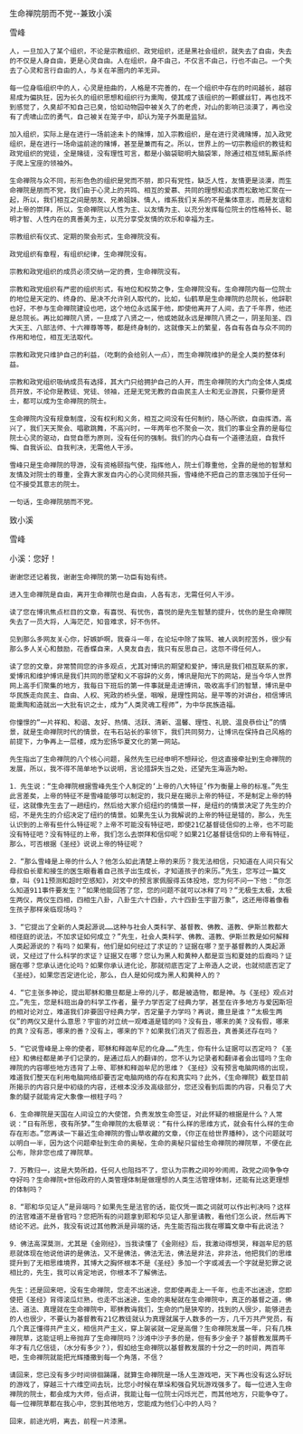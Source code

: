 生命禅院朋而不党--兼致小溪

雪峰


    人，一旦加入了某个组织，不论是宗教组织、政党组织，还是黑社会组织，就失去了自由，失去的不仅是人身自由，更是心灵自由。人在组织，身不由己，不仅言不由己，行也不由己。一个失去了心灵和言行自由的人，与关在羊圈内的羊无异。

    每一位身临组织中的人，心灵是扭曲的，人格是不完善的，在一个组织中存在的时间越长，越容易成为偏执狂，因为长久的组织思想和组织行为熏陶，使其成了该组织的一颗螺丝钉，再也找不到感觉了，久臭却不知自己已臭，恰如动物园中被关久了的老虎，对山的影响已淡漠了，再也没有了虎啸山峦的勇气，自己被关在笼子中，却认为笼子外面是监狱。

    加入组织，实际上是在进行一场前途未卜的赌博，加入宗教组织，是在进行灵魂赌博，加入政党组织，是在进行一场命运前途的赌博，甚至是兼而有之。所以，世界上的一切宗教组织的教徒和政党组织的党徒，全是赌徒，没有理性可言，都是小脑袋聪明大脑袋笨，除通过相互倾轧厮杀终于爬上宝座的领袖外。

    生命禅院与众不同，形形色色的组织是党而不朋，即只有党性，缺乏人性，友情更是淡漠，而生命禅院是朋而不党，我们由于心灵上的共鸣、相互的爱慕、共同的理想和追求而松散地汇聚在一起，所以，我们相互之间是朋友、兄弟姐妹、情人，维系我们关系的不是集体意志，而是友谊和对上帝的崇拜，所以，生命禅院以人性为主、以友情为主、以充分发挥每位院士的性格特长、聪明才智、人性内在的真善美为主，以充分享受友情的欢乐和幸福为主。

    宗教组织有仪式、定期的聚会形式，生命禅院没有。

    政党组织有章程，有组织纪律，生命禅院没有。

    宗教和政党组织的成员必须交纳一定的费，生命禅院没有。

    宗教和政党组织有严密的组织形式，有地位和权势之争，生命禅院没有。生命禅院内每一位院士的地位是天定的、终身的、是决不允许别人取代的，比如，仙鹤草是生命禅院的总院长，他辞职也好，不参与生命禅院建设也吧，这个地位永远属于他，即使他离开了人间，去了千年界，他还是总院长。再比如禅院八贤，一旦成了八贤之一，他或她就永远是禅院八贤之一，阴圣阳圣、四大天王、八部法师、十六禅尊等等，都是终身制的，这就像天上的繁星，各自有各自与众不同的作用和地位，相互无法取代。

    宗教和政党只维护自己的利益，（吃剩的会给别人一点），而生命禅院维护的是全人类的整体利益。

    宗教和政党组织吸纳成员有选择，其大门只给拥护自己的人开，而生命禅院的大门向全体人类成员开放，不论你是教徒、党徒、领袖，还是无党无教的自由民主人士和无业游民，只要你是贤士，都可以成为生命禅院的院士。

    生命禅院内没有规章制度，没有权利和义务，相互之间没有任何制约，随心所欲，自由挥洒，高兴了，我们天天聚会、唱歌跳舞，不高兴时，一年两年也不聚会一次，我们的事业全靠的是每位院士心灵的驱动，自觉自愿为原则，没有任何的强制。我们的内心自有一个道德法庭，自我忏悔、自我诉讼、自我判决，无需他人干涉。

    雪峰只是生命禅院的导游，没有资格颐指气使，指挥他人，院士们尊重他，全靠的是他的智慧和友情及对院士的尊重，全靠大家发自内心的心灵同频共振，雪峰绝不把自己的意志强加于任何一位不接受其意志的院士。

    一句话，生命禅院朋而不党。



致小溪

雪峰


小溪：您好！

    谢谢您还记着我，谢谢生命禅院的第一功臣有始有终。

    进入生命禅院是自由，离开生命禅院也是自由，人各有志，无需任何人干涉。

    读了您在博讯焦点栏目的文章，有喜悦、有忧伤，喜悦的是先生智慧的提升，忧伤的是生命禅院失去了一员大将，人海茫茫，知音难求，好不伤怀。

    见到那么多网友关心你，好嫉妒啊，我奋斗一年，在论坛中除了挨骂、被人讽刺挖苦外，很少有那么多人关心和鼓励，花香蝶自来，人臭友自去，我只有反思自己，这怨不得任何人。

    读了您的文章，非常赞同您的许多观点，尤其对博讯的期望和爱护，博讯是我们相互联系的家，爱博讯和维护博讯是我们共同的愿望和义不容辞的义务，博讯是阳光下的网站，是当今华人世界网上高手们聚集的地方，我每日下班后的第一件事就是走进博讯，吸收高手们的智慧，博讯是中华民族走向民主、自由、人权、宪政的桥头堡，咽喉，是理性网站，是平等的对讲台，相信博讯能熏陶和造就出一大批有识之士，成为“人类灵魂工程师”，为中华民族造福。

    你憧憬的“一片祥和、和谐、友好、热情、活跃、清新、温馨、理性、礼貌、温良恭俭让”的情景，就是生命禅院时代的情景，在韦石站长的率领下，我们共同努力，让博讯在保持自己风格的前提下，力争再上一层楼，成为宏扬华夏文化的第一网站。

    先生指出了生命禅院的八个核心问题，虽然先生已经申明不想辩论，但这直接牵扯到生命禅院的发展，所以，我不得不简单地予以说明，言论措辞失当之处，还望先生海涵为盼。

    1．先生说：“生命禅院根据雪峰先生个人制定的‘上帝的八大特征’作为衡量上帝的标准。”先生此言差矣，上帝的特征不是雪峰能够可以制定的，我只是在揭示上帝的特征，不是制定上帝的特征，这就像先生去了一趟纽约，然后给大家介绍纽约的情景一样，是纽约的情景决定了先生的介绍，不是先生的介绍决定了纽约的情景。如果先生认为我解说的上帝的特征是错的，那么，先生认识到的上帝有些什么特征呢？上帝不可能没有特征吧，即使21亿基督徒信仰的上帝，也不可能没有特征吧？没有特征的上帝，我们怎么去崇拜和信仰呢？如果21亿基督徒信仰的上帝有特征，那么，可否根据《圣经》说说上帝的特征呢？

    2．“那么雪峰是上帝的什么人？他怎么如此清楚上帝的来历？我无法相信，只知道在人间只有父母叔伯长辈和接生的医生眼看着自己孩子出生成长，才知道孩子的来历。”先生，您写过一篇文章，叫《911预测和超时空感知》，对文中的预言家佩服得五体投地，您为何不问一下他：“你怎么知道911事件要发生？”如果他能回答了您，您的问题不就可以冰释了吗？“无极生太极，太极生两仪，两仪生四相，四相生八卦，八卦生六十四卦，六十四卦生宇宙万象”，这还用得着像看生孩子那样亲临现场吗？

    3．“它提出了全新的人类起源说……这种与社会人类科学、基督教、佛教、道教、伊斯兰教都大相径庭的说法，不加求证如何成立？”先生，社会人类科学、佛教、道教、伊斯兰教是如何解释人类起源说的？有吗？如果有，他们是如何经过了求证的？证据在哪？至于基督教的人类起源说，又经过了什么科学的求证？证据又在哪？您认为黑人和黄种人都是亚当和夏娃的后裔吗？证据在哪？您承认进化论吗？如果你承认进化论，那就彻底否定了上帝造人之说，也就彻底否定了《圣经》，如果您否定进化论，那么，白人是如何成为黑人和黄种人的？

    4．“它主张多神论，提出耶稣和撒旦都是上帝的儿子，都是被造物，都是神。与《圣经》观点对立。”先生，您是科班出身的科学工作者，量子力学否定了经典力学，甚至在许多地方与爱因斯坦的相对论对立，难道我们非要固守经典力学，否定量子力学吗？再说，撒旦是谁？“太极生两仪”的两仪又是什么意思？宇宙的对立统一观难道是错的吗？没有丑，哪来的美？没有假，哪来的真？没有恶，哪来的善？没有上，哪来的下？如果我们消灭了假恶丑，真善美还存在吗？

    5．“它说雪峰是上帝的使者，耶稣和释迦牟尼的化身……”先生，你有什么证据可以否定吗？《圣经》和佛经都是弟子们记录的，是通过后人的翻译的，您不认为记录者和翻译者会出错吗？生命禅院的内容哪些地方违背了上帝、耶稣和释迦牟尼的思维？《圣经》没有预言电脑网络的出现，难道我们整天在利用电脑网络却要否定电脑网络的存在和真实吗？此外，《生命禅院》截至目前所揭示的内容只是中初级的内容，还根本没涉及高级部分，您还没看到后面的内容，只看见了大象的腿子就能肯定大象像一根柱子吗？

    6．生命禅院是天国在人间设立的大使馆，负责发放生命签证，对此怀疑的根据是什么？人常说：“日有所思，夜有所梦。”生命禅院的太极草说：“有什么样的思维方式，就会有什么样的生命存在形态。”您再读一下最近生命禅院的雪山草收藏的文章，《你正在给世界播种》，这个问题就可以明白一半，因为这个问题牵扯到生命的奥秘，生命的奥秘只留给生命禅院的禅院草，不便在此公布，除非您也成了禅院草。

    7．万教归一，这是大势所趋，任何人也阻挡不了，您认为宗教之间吵吵闹闹，政党之间争争夺夺好吗？生命禅院+世俗政府的人类管理体制是做理想的人类生活管理体制，还能有比这更理想的体制吗？

    8．“耶和华见证人”是异端吗？如果先生是法官的话，能仅凭一面之词就可以作出判决吗？这样的法官难道不是昏官吗？您把所有的问题拿到耶和华见证人那里请教，看他们怎么说，然后再下结论不迟。此外，我没有说过其他教派是异端的话，先生能否指出我在哪篇文章中有此说法？

    9．佛法高深莫测，尤其是《金刚经》，当我读懂了《金刚经》后，我激动得想哭，释迦牟尼的慈悲就体现在他说他讲的是佛法，又不是佛法，佛法无法，佛法是非法，非非法，他把我们的思维提升到了无相思维境界，其博大之胸怀根本不是《圣经》多加一个字或减去一个字就是犯罪之说相比的，先生，我可以肯定地说，你根本不了解佛法。

    先生：还是回来吧，没有生命禅院，您走不出迷途，您即使再走上一千年，也走不出迷途，您即使把《圣经》背得滚瓜烂熟，也走不出迷途，生命的奥秘就在生命禅院中，真正的基督之道，佛法、道法、真理就在生命禅院中，耶稣教诲我们，生命的门是狭窄的，找到的人很少，能够进去的人也很少，不要认为基督教有21亿教徒就认为真理就属于人数多的一方，几千万共产党员，有几个真正懂得共产主义，相信共产主义，穿上袈裟就一定是高僧？生命禅院发展一年，只有几株禅院草，这能证明上帝抛弃了生命禅院吗？沙滩中沙子多的是，但有多少金子？基督教发展两千年才有几亿信徒，（水分有多少？），假如给生命禅院以基督教发展的十分之一的时间，两百年吧，生命禅院就能把光辉播撒到每一个角落，不信？

    请回来，您已没有多少时间徘徊踌躇，就算生命禅院是一场人生游戏吧，天下再也没有这么好玩的游戏了，穿越三十六维空间去玩，比您小时候在草垛和强旮旯玩游戏强多了。每一位进入生命禅院的院士，都会成为大师，俗点讲，我能让每一位院士闪烁光芒，而其他地方，只能争夺了。每一位禅院草都在我心中，您到其他地方，您能成为他们心中的人吗？

    回来，前途光明，离去，前程一片漆黑。



